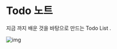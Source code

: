 # Todo 노트

지금 까지 배운 것을 바탕으로 만드는 Todo List .


![img](https://user-images.githubusercontent.com/38432821/51732147-af65ba00-20c0-11e9-81aa-3d682c0fe351.PNG)
